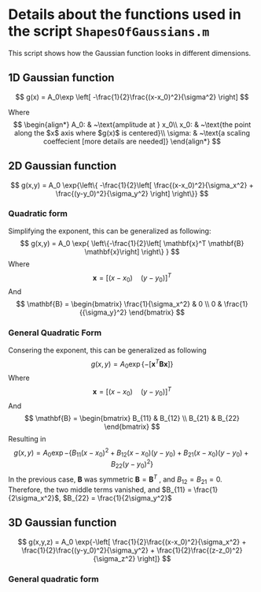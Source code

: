 # Details about the functions used in the script `ShapesOfGaussians.m`
This script shows how the Gaussian function looks in different dimensions. 

## 1D Gaussian function

$$
g(x) = A_0\exp \left[ -\frac{1}{2}\frac{(x-x_0)^2}{\sigma^2} \right]
$$

Where
$$
\begin{align*}
A_0: & ~\text{amplitude at } x_0\\
x_0: & ~\text{the point along the $x$ axis where $g(x)$ is centered}\\
\sigma: & ~\text{a scaling coeffecient [more details are needed]}
\end{align*}
$$






## 2D Gaussian function

$$
g(x,y) = A_0 \exp{\left\{ -\frac{1}{2}\left[ \frac{(x-x_0)^2}{\sigma_x^2} + \frac{(y-y_0)^2}{\sigma_y^2} \right] \right\}}
$$

### Quadratic form

Simplifying the exponent, this can be generalized as following:
$$
g(x,y) = A_0 \exp{ \left\{-\frac{1}{2}\left[ \mathbf{x}^T \mathbf{B} \mathbf{x}\right] \right\} }
$$
Where 
$$
\mathbf{x} = [(x - x_0) \quad (y - y_0)]^T
$$
And
$$
\mathbf{B} =
\begin{bmatrix}
\frac{1}{\sigma_x^2} & 0 \\
0 & \frac{1}{{\sigma_y}^2}
\end{bmatrix}
$$

### General Quadratic Form

Consering the exponent, this can be generalized as following
$$
g(x,y) = A_0 \exp{ \left\{-\left[ \mathbf{x}^T \mathbf{B} \mathbf{x}\right] \right\} }
$$
Where 
$$
\mathbf{x} = [(x - x_0) \quad (y - y_0)]^T
$$
And
$$
\mathbf{B} = 
\begin{bmatrix}
B_{11} & B_{12} \\
B_{21} & B_{22}
\end{bmatrix}
$$
Resulting in 
$$
g(x,y) = A_0 \exp{-\left\{ B_{11}(x-x_0)^2 + B_{12}(x-x_0)(y-y_0) + B_{21} (x-x_0)(y-y_0) + B_{22}(y-y_0)^2 \right\}}
$$
In the previous case, $\mathbf{B}$ was symmetric $\mathbf{B} = \mathbf{B}^T$ , and $B_{12} = B_{21} = 0$. Therefore, the two middle terms vanished, and $B_{11} = \frac{1}{2\sigma_x^2}$, $B_{22} = \frac{1}{2\sigma_y^2}$





## 3D Gaussian function

$$
g(x,y,z) = A_0 \exp{-\left[ \frac{1}{2}\frac{(x-x_0)^2}{\sigma_x^2} + \frac{1}{2}\frac{(y-y_0)^2}{\sigma_y^2} + \frac{1}{2}\frac{(z-z_0)^2}{\sigma_z^2} \right]}
$$

### General quadratic form

